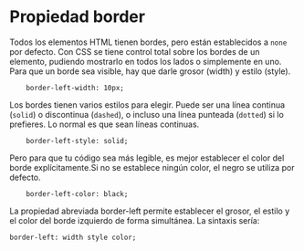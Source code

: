 # Propiedad border
Todos los elementos HTML tienen bordes, pero están establecidos a `none` por defecto. Con CSS se tiene control total sobre los bordes de un elemento, pudiendo mostrarlo en todos los lados o simplemente en uno. Para que un borde sea visible, hay que darle grosor (width) y estilo (style).
```
    border-left-width: 10px;
```
Los bordes tienen varios estilos para elegir. Puede ser una línea continua (`solid`) o discontinua (`dashed`), o incluso una línea punteada (`dotted`) si lo prefieres. Lo normal es que sean líneas continuas.
```
    border-left-style: solid;
```
Pero para que tu código sea más legible, es mejor establecer el color del borde explícitamente.Si no se establece ningún color, el negro se utiliza por defecto.
```
    border-left-color: black;
```
La propiedad abreviada border-left permite establecer el grosor, el estilo y el color del borde izquierdo de forma simultánea. La sintaxis sería:
```
border-left: width style color;
```

